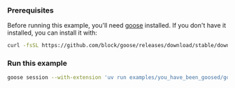 ### Prerequisites

Before running this example, you'll need [goose](https://block.github.io/goose) installed. If you don't have it installed, you can install it with:

```bash
curl -fsSL https://github.com/block/goose/releases/download/stable/download_cli.sh | bash
```

### Run this example

```bash
goose session --with-extension 'uv run examples/you_have_been_goosed/goose_em.py'
```
